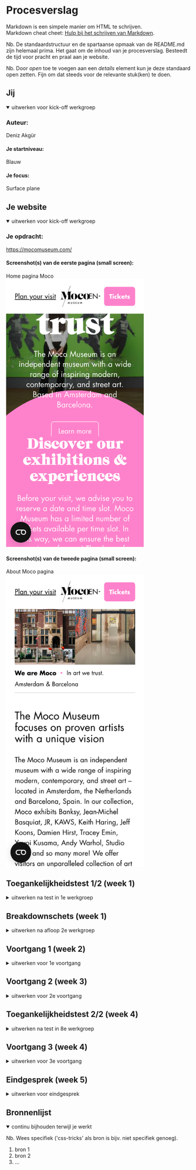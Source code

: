 # Procesverslag
Markdown is een simpele manier om HTML te schrijven.  
Markdown cheat cheet: [Hulp bij het schrijven van Markdown](https://github.com/adam-p/markdown-here/wiki/Markdown-Cheatsheet).

Nb. De standaardstructuur en de spartaanse opmaak van de README.md zijn helemaal prima. Het gaat om de inhoud van je procesverslag. Besteedt de tijd voor pracht en praal aan je website.

Nb. Door *open* toe te voegen aan een *details* element kun je deze standaard open zetten. Fijn om dat steeds voor de relevante stuk(ken) te doen.





## Jij

<details open>
  <summary>uitwerken voor kick-off werkgroep</summary>

  ### Auteur:
  Deniz Akgür

  #### Je startniveau:
  Blauw

  #### Je focus:
  Surface plane
 
</details>





## Je website

<details open>
  <summary>uitwerken voor kick-off werkgroep</summary>

  ### Je opdracht:
  https://mocomuseum.com/

  #### Screenshot(s) van de eerste pagina (small screen): 
  Home pagina Moco 
  <img src="images/mocomuseum.com_about-moco (1).png" width="375px" alt="omschrijving van de pagina">

  #### Screenshot(s) van de tweede pagina (small screen):
  About Moco pagina 
  <img src="images/mocomuseum.com_about-moco.png" width="375px" alt="omschrijving van de pagina">
 
</details>



## Toegankelijkheidstest 1/2 (week 1)

<details>
  <summary>uitwerken na test in 1e werkgroep</summary>

  ### Bevindingen
  Lijst met je bevindingen die in de test naar voren kwamen:
  
  Wat uit de test is gekomen dat de site nog veel ruimte heeft voor verbetering. 

  #### Screenreader
  Hier korte omschrijving (met indien nodig afbeeldingen)
  
  Uit de screenreader kwam uit dat:
  
  1. Dat de taal fout staat in de html waardoor de screenreader de tekst niet goed kan lezen.
  2. Dat de screenshots vaag zijn beschreven.
  3. Dat je vast komt bij de cookies pop up waardoor je niks kan doen op de site.
  4. Dat bepaalde buttons die links moeten zijn geen link zijn.
  
  Maar er kwam ook goede dingen zoals:
  
  1. Dat de structuur goed te volgen is en logish is.
  2. De linkjes duidelijk zijn.

  Hier een omschrijving van hoe het opgelost kan worden (met indien nodig afbeeldingen)

  Wat ik kan doen is om de problemen op te lossen is:
  
  1. De goede taal in de html zetten dus geen NL maar EN.
  2. Een betere en langere beschrijving bij de foto's.
  3. Een skip button maken zodat je gelijk naar de knop "alle cookies" of "geen cookies" kan klikken
  4. De buttons veranderen naar een link sinds ze lijden naar een andere pagina.

  #### Muis en Toetsenbord 
  Hier korte omschrijving (met indien nodig afbeeldingen)
  
  Hieruit kwam dat:
  
  1. sommige buttons geen hover state hebben of een hover hebben waarvan je bijna niet kan zien wat er veranderd.
  2. de slider van Amsterdam naar Barcelona is bijna geen verschil.
  3. de logo soms niet op focus staat.
  
  Er kwam ook goede dingen uit zoals:
  
  1. Je kan door alle linkjes tabben.
  2. Dat je met met pijltjes en spatie naar beneden kan gaan.
  3. Dat als je op een link staat en dan enter klikt dat je ook echt naar de pagina gaat.
  
  Hier een omschrijving van hoe het opgelost kan worden (met indien nodig afbeeldingen)

  Hoe het opgelost kan worden is door:
  
  1. Een hover state op elke button en link te zetten.
  2. Als ik tijd had om een 3de pagina te maken zou ik de dan ervoor zorgen dat je de content anders zou zijn en de taal of misschien de content hetzelfde      maar andere foto's zodat je een duidelijke switch kan zien.
  3. Een focus state geven aan de logo.

  #### Motoriek (shocks, elastiekjes)
  Hier korte omschrijving (met indien nodig afbeeldingen)
  
  Met de shocks, de ballon en de elastieken ging het helemaal goed en kwamen we niet op problemen.

  Hier een omschrijving van hoe het opgelost kan worden (met indien nodig afbeeldingen)
  
  Hier is er niks om te verbeteren.

  #### Visueel (brillen, contrast, kleurenblind, dark/light). 
  Hier korte omschrijving (met indien nodig afbeeldingen)
  
  Hemifield: Geen problemen.
  
  Central field: Kan niks lezen.
  
  Combined loss: Lastig om het witte tekst op het roze te lezen.
  
  Blur/Glare: Headings zijn goed te lezen maar de p's niet.
  
  Peripheral vision: Bijna niks te zien.
  
  Hier een omschrijving van hoe het opgelost kan worden (met indien nodig afbeeldingen)
  
  Central field: hier kan ik ervoor zorgen dat de screenreader zodanig alles zo goed voorleest dat ze geen problemen gaan lopen  met het gebruiken van de                  site.
  
  Combined loss: Spelen met contrast om te kijken wat het fijnst is om te lezen.
  
  Blur/Glare: Hier kan ik de p's wat groter maken en wat meer wit ruimte kunnen geven om het wat meer leesbaar te maken.
  
  Peripheral vision: Hier kan ik dezelfde oplossing gebruiken die ik ook bij central field wil gebruiken.

</details>



## Breakdownschets (week 1)

<details>
  <summary>uitwerken na afloop 2e werkgroep</summary>

  ### de hele pagina: 
  <img src="readme-images/dummy-plaatje.jpg" width="375px" alt="breakdown van de hele pagina">

  ### dynamisch deel (bijv menu): 
  <img src="readme-images/dummy-plaatje.jpg" width="375px" alt="breakdown van een dynamisch deel">

  ### wellicht nog een dynamisch deel (bijv filter): 
  <img src="readme-images/dummy-plaatje.jpg" width="375px" alt="breakdown van nog een dynamisch deel">

</details>





## Voortgang 1 (week 2)

<details>
  <summary>uitwerken voor 1e voortgang</summary>

  ### Stand van zaken
  hier dit ging goed & dit was lastig (neem ook screenshots op van delen van je website en code)
Dit ging goed:
<img width="222" alt="Screenshot 2022-09-23 at 14 50 32" src="https://user-images.githubusercontent.com/112885752/191964029-f0892dae-b59c-4d59-a34b-164dfd252e35.png"> Het maken van de root in css.
  
  Dit was lastig:

<img width="298" alt="Screenshot 2022-09-23 at 14 51 26" src="https://user-images.githubusercontent.com/112885752/191964176-fbf13da8-6847-468a-80f3-c392875d8e54.png"> Ik had veel moeite met mijn header, had het eerst goed maar bij About Moco pagina moet het anders en toen ging het fout.
  


  ### Agenda voor meeting
  samen met je groepje opstellen
  
  | Deniz                                                           | Michelle                                                        | Quinesha     | Mike             |
  | ---                                                                                                                                 | ---                | ---          | ---              |
  | Vraag. Bij me footer hoe zet ik de teks                         | Vraag. Hoe maak ik een uitklapbaar menu?                          | Vraag.Hoe zet ik de pijltjes van mij carousel aan de zijkanten.    | Vraag. Hoe maak ik een responsive menu?    |
  | Vraag. Hoe maak ik de Amsterdam/Barcelona button?               | Vraag. Hoe maak je een slideshow van tekst?| Vraag. Hoe zet ik een carousel naast een list? | 
  | Vraag. Hoe maak ik de header en main bij mijn About Moco page?  | Vraag.Hoe zorg ik ervoor min. 2 en max. 4 items op een rij krijg?               |Vraag. Waarom krijg een witte balk wanneer ik naar een kleine scherm ga?         |               |



  ### Verslag van meeting
  hier na afloop snel de uitkomsten van de meeting vastleggen

  - 
  - 
  -
  - 

</details>





## Voortgang 2 (week 3)

<details>
  <summary>uitwerken voor 2e voortgang</summary>

  ### Stand van zaken
  hier dit ging goed & dit was lastig (neem ook screenshots op van delen van je website en code)

Dit was lastig:




  ### Agenda voor meeting
  samen met je groepje opstellen

  | Deniz     | Donna          | Mohini    | Shanine        |
  | ---            | ---                | ---          | ---            
  | Vraag. Hoe zet ik een background image bij mijn header?  | Vraag. Mag je een ID gebruiken zodat je maar 1 css pagina hebt?             | Vraag. Hoe style ik forms?   | Vraag. Hoe maak ik de cirkel bovenin?    |             | 
  | Vraag. Hoe zet ik content in een bepaalde volgorde? | Vraag. Mag ik deze ID houden? | Vraag. Hoe voeg je een countdown timer? | Vraag. Hoe zet je een filmpje bij de header? |
  | Vraag. Hoe zet ik mijn buttons naast  elkaar met een img  ertussen?           | Vraag. Hoe doe ik deze transitions?             | Vraag. Waarom werkt me AddEventListener niet?         |               |
  | Vraag. Waarom werkt me font niet?            | Vraag. Mogen px bij media schermbreedte?             |           |               |
 
  | Arron      | 
  | ---            | 
  | Vraag. Hoe doe je transitions?  |
  |  | 
  |             |

  ### Verslag van meeting
  hier na afloop snel de uitkomsten van de meeting vastleggen

  - 
  - 
  - 
  -

</details>





## Toegankelijkheidstest 2/2 (week 4)

<details>
  <summary>uitwerken na test in 8e werkgroep</summary>

  ### Bevindingen
  Lijst met je bevindingen die in de test naar voren kwamen (geef ook aan wat er verbeterd is):
  
  Wat er uit de test is gekomen is dat me site het voor de grote deel het goed doet alleen er is natuurlijk altijd wel plek voor verbetering.
  Ik zag wel verbetering in sommige testen wat fijn is.

  #### Screenreader
  Hier korte omschrijving (met indien nodig afbeeldingen)
  
  Het ging voor een deel goed zoals, bij de headings die waren gewoon logish en werden goed voorgelezen, de buttons werden ook goed beschreven.
  
  Natuurlijk waren er ook een paar dingen die verbeterd konden worden zoals, de more info button moet een link zijn en dan ook een goede beschrijving krijgen van waar de more info over is. De moco logo moet naast de "welcome to moco" ook zeggen dat het een link is terug naar de homepage.

  Hier een omschrijving van hoe het opgelost kan worden (met indien nodig afbeeldingen)
  
  Hoe ik het kan oplossen is bij de more info button dus een link te maken en dan een beschrijving te geven van dat het dus meer informatie geeft over de museum.
  
  Bij de logo kan ik dus ook naast de "welcome to moco" een tekst schrijven dat het zegt dat het een button is als je terug naar de homepage wilt.

  #### Muis en Toetsenbord 
  Hier korte omschrijving (met indien nodig afbeeldingen)
  
  Het tabben ging heel fijn, het ging gewoon door alles wat moest.
  
  Bij blurred waren de kopjes goed te lezen alleen de p's waren soms wat moeilijk om te lezen. De witte tekst was makkelijker te lezen dan de zwarte.
  
  Bij de kleurblindheid test zagen we dat de tekstvakken goed gescheiden was van de achtergrond en tekst. Het veranderd de kleuren en de site werkt prima met kleurblindheid.
  

  Hier een omschrijving van hoe het opgelost kan worden (met indien nodig afbeeldingen)

  Ik kan de p's wat meer witruimte geven en wat groter kunnen maken zodat ze wat meer leesbaar zijn.

  #### Motoriek (shocks, elastiekjes)
  Hier korte omschrijving (met indien nodig afbeeldingen)
  
  Met de motorieken ging het goed en hadden wij geen problemen. Met de elastieken en shocks was de site nog steeds goed te bedienen. Met de ballon hadden wij ook geen problemen en werden we niet afgeleid.

  Hier een omschrijving van hoe het opgelost kan worden (met indien nodig afbeeldingen)

  Hier hoeven er geen verbeteringen.
  
  #### Visueel (brillen, contrast, kleurenblind, dark/light). 
  Hier korte omschrijving (met indien nodig afbeeldingen)
  
  Met de brillen ging het voor een groot gedeelte goed, alleen er waren wel een paar brillen waar we helemaal niks mee konden zien maar is ook heel moeilijk. Ik zag wel dat er met de vorige keer een verbetering was.

  Blur/Glare: Foto's zijn goed te zien alleen de tekst is moeilijk te lezen.
  
  Peripheral: Het is soms lastig maar kan alles zien.
  
  Hemifield: Er waren met deze bril helemaal geen problemen.
  
  Central field: Met deze bril konden wij dus helemaal niets zien.
  
  Low contrast: Alles is leesbaar en goed te zien.
  
  Combined loss: Hier was ook alles leesbaar en goed te zien.
  
  Hier een omschrijving van hoe het opgelost kan worden (met indien nodig afbeeldingen)
  
  Wat ik kan dus is dus meer witruimte geven tussen de regels en wat groter maken zodat het meer leesbaar is. 

</details>





## Voortgang 3 (week 4)

<details>
  <summary>uitwerken voor 3e voortgang</summary>

  ### Stand van zaken
  hier dit ging goed & dit was lastig (neem ook screenshots op van delen van je website en code)


  ### Agenda voor meeting
  samen met je groepje opstellen

  | student 1      | student 2          | student 3    | student 4        |
  | ---            | ---                | ---          | ---              |
  | dit bespreken  | en dit             | en ik dit    | en dan ik dat    |
  | en dat ook nog | dit als er tijd is | nog een punt | dit wil ik zeker |
  | ...            | ...                | ...          | ...              |


  ### Verslag van meeting
  hier na afloop snel de uitkomsten van de meeting vastleggen

  - punt 1
  - punt 2
  - nog een punt
  - ...

</details>





## Eindgesprek (week 5)

<details>
  <summary>uitwerken voor eindgesprek</summary>

  ### Je uitkomst - karakteristiek screenshots:
  <img src="readme-images/dummy-plaatje.jpg" width="375px" alt="uitomst opdracht 1">


  ### Dit ging goed/Heb ik geleerd: 
  Korte omschrijving met plaatjes

  <img src="readme-images/dummy-plaatje.jpg" width="375px" alt="top">


  ### Dit was lastig/Is niet gelukt:
  Korte omschrijving met plaatjes

  <img src="readme-images/dummy-plaatje.jpg" width="375px" alt="bummer">
</details>





## Bronnenlijst

<details open>
  <summary>continu bijhouden terwijl je werkt</summary>

  Nb. Wees specifiek ('css-tricks' als bron is bijv. niet specifiek genoeg).

  1. bron 1
  2. bron 2
  3. ...

</details>
